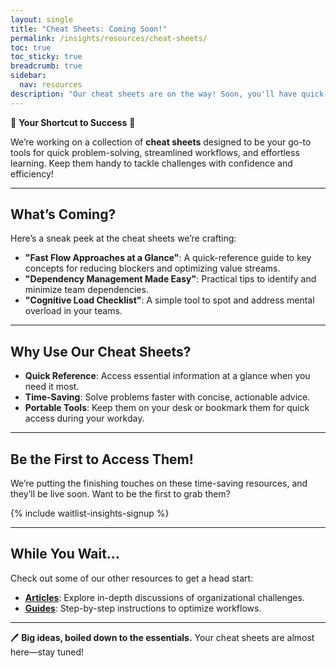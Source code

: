 ```yaml
---
layout: single
title: "Cheat Sheets: Coming Soon!"
permalink: /insights/resources/cheat-sheets/
toc: true
toc_sticky: true
breadcrumb: true
sidebar:
  nav: resources
description: "Our cheat sheets are on the way! Soon, you'll have quick-reference tools to help you tackle organizational challenges with confidence."
---
```


📝 **Your Shortcut to Success** 📝

We’re working on a collection of **cheat sheets** designed to be your go-to tools for quick problem-solving, streamlined workflows, and effortless learning. Keep them handy to tackle challenges with confidence and efficiency!

---

## What’s Coming?

Here’s a sneak peek at the cheat sheets we’re crafting:

- **"Fast Flow Approaches at a Glance"**: A quick-reference guide to key concepts for reducing blockers and optimizing value streams.
- **"Dependency Management Made Easy"**: Practical tips to identify and minimize team dependencies.
- **"Cognitive Load Checklist"**: A simple tool to spot and address mental overload in your teams.

---

## Why Use Our Cheat Sheets?

- **Quick Reference**: Access essential information at a glance when you need it most.
- **Time-Saving**: Solve problems faster with concise, actionable advice.
- **Portable Tools**: Keep them on your desk or bookmark them for quick access during your workday.

---

## Be the First to Access Them!

We’re putting the finishing touches on these time-saving resources, and they’ll be live soon. Want to be the first to grab them?

{% include waitlist-insights-signup %}

---

## While You Wait…

Check out some of our other resources to get a head start:

- **[Articles](/insights/articles/)**: Explore in-depth discussions of organizational challenges.
- **[Guides](/insights/resources/guides/)**: Step-by-step instructions to optimize workflows.

---

🖊️ **Big ideas, boiled down to the essentials.** Your cheat sheets are almost here—stay tuned!
